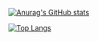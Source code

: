 [![Anurag's GitHub stats](https://github-readme-stats.vercel.app/api?username=YikaiHu&layout=compact)](https://github.com/anuraghazra/github-readme-stats)

[![Top Langs](https://github-readme-stats.vercel.app/api/top-langs/?username=YikaiHu&layout=compact)](https://github.com/anuraghazra/github-readme-stats)
